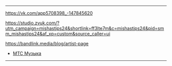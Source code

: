 * * *


https://vk.com/app5708398_-147845620

https://studio.zvuk.com/?utm_campaign=mishastips24&shortlink=ff3lte7m&c=mishastips24&pid=smm_mishastips24&af_xp=custom&source_caller=ui

https://bandlink.media/blog/artist-page

- [МТС Музыка](https://music.mts.ru/pitch)



* * *